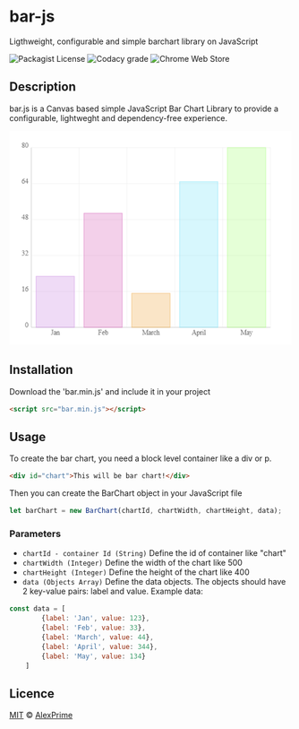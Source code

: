 # bar-js
Ligthweight, configurable and simple barchart library on JavaScript

![Packagist License](https://img.shields.io/packagist/l/doctrine/orm)
![Codacy grade](https://img.shields.io/codacy/grade/e27821fb6289410b8f58338c7e0bc686)
![Chrome Web Store](https://img.shields.io/chrome-web-store/stars/ogffaloegjglncjfehdfplabnoondfjo)

## Description
bar.js is a Canvas based simple JavaScript Bar Chart Library to provide a configurable, lightweght and dependency-free
experience.

![](https://github.com/AleksandrPrime/bar-js/raw/main/bar.png)


## Installation
Download the 'bar.min.js' and include it in your project

```html
<script src="bar.min.js"></script>
```

## Usage
To create the bar chart, you need a block level container like a div or p.
```html
<div id="chart">This will be bar chart!</div>
```
Then you can create the BarChart object in your JavaScript file

```js
let barChart = new BarChart(chartId, chartWidth, chartHeight, data);
```

### Parameters
- `chartId - container Id (String)`
Define the id of container like "chart"
- `chartWidth (Integer)`
Define the width of the chart like 500
- `chartHeight (Integer)`
Define the height of the chart like 400
- `data (Objects Array)`
Define the data objects. The objects should have 2 key-value pairs: label and value. Example data:

```js
const data = [
        {label: 'Jan', value: 123},
        {label: 'Feb', value: 33},
        {label: 'March', value: 44},
        {label: 'April', value: 344},
        {label: 'May', value: 134}
    ]
```

## Licence
[MIT](LICENCE.md) © [AlexPrime](https://github.com/AleksandrPrime)





